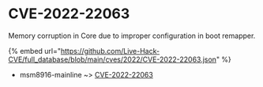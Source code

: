 # CVE-2022-22063

Memory corruption in Core due to improper configuration in boot remapper.

{% embed url="https://github.com/Live-Hack-CVE/full_database/blob/main/cves/2022/CVE-2022-22063.json" %}


* msm8916-mainline ~> [CVE-2022-22063](https://www.alice-snow.ru/2022/database/cve-2022-22063/cve-2022-22063-msm8916-mainline)